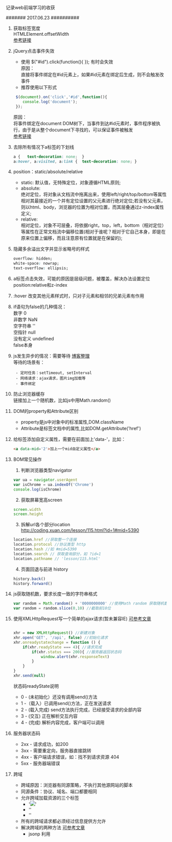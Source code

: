 记录web前端学习的收获

####### 2017.06.23 ##########  
1. 获取标签宽度  
   HTMLElement.offsetWidth  
   [参考链接](https://developer.mozilla.org/en-US/docs/Web/API/HTMLElement/offsetWidth "获取标签宽度")  

2. jQuery点击事件失效  
   + 使用 $("#id").click(function(){ }); 有时会失效  
     原因：  
     直接将事件绑定在#id元素上，如果#id元素在绑定后生成，则不会触发改事件  
   + 推荐使用以下形式    

   	```javascript
     $(document).on('click','#id',function(){  
        console.log('document');  
     });  
	```

     原因：  
     将事件绑定在document DOM树下，当事件到达#id元素时，事件程序被执行，由于是从整个document下寻找的，可以保证事件被触发  
     [参考链接](https://stackoverflow.com/questions/14879168/document-onclick-id-function-vs-id-onclick-function "jQuery $(#id).click 和 $(document).on(click,#id,function(){ })区别")  
3. 去除所有情况下a标签的下划线  

	```css
   	a {   text-decoration: none;  }  
   	a:hover, a:visited, a:link {  text-decoration: none; }  
   ```

4. position：static/absolute/relative  
   + static: 默认值，无特殊定位，对象遵循HTML原则;  
   + absolute:   
	 绝对定位，将对象从文档流中拖离出来，使用left/right/top/bottom等属性相对其最接近的一个并有定位设置的父元素进行绝对定位;若没有父元素，则以html、body，浏览器的位置为相对位置，而其层叠通过z-index属性定义;  
   + relative:  
	 相对定位，对象不可层叠，将依据right，top，left，bottom（相对定位）等属性在正常文档流中偏移位置(相对于谁呢？相对于它自己本身，即是在原来位置上偏移，而且注意原有位置就是在保留的);	  
5. 隐藏多余溢出文字并显示省略号的样式  
	```css
    overflow: hidden;  
    white-space: nowrap;  
    text-overflow: ellipsis;   
    ```
6. a标签点击失效，可能的原因是层级问题，被覆盖，解决办法设置定位position:relative和z-index  
7. :hover 改变其他元素样式时，只对子元素和相邻的兄弟元素有作用   
8. if语句为false的几种情况：  
  数字 0   
  非数字 NaN   
  空字符串 ''   
  空指针 null  
  没有定义 undefined  
  false本身   
9. js发生异步的情况：需要等待  [博客整理](http://blog.csdn.net/lizhenqii/article/details/77806681 "博客整理")  
	等待的场景有：

		- 定时任务：setTimeout, setInterval  
		- 网络请求：ajax请求，图片img加载等  
		- 事件绑定  

10. 防止浏览器缓存  
	链接加上一个随机数，比如js中用Math.random()  
11. DOM的property和Attribute区别  
	- property是js中对象中的标准属性,DOM.className  
	- Attribute是标签文档中的属性,比如DOM.getAttribute('href')  
12. 给标签添加自定义属性，需要在前面加上'data-'，比如：

	```html
	<a data-mid='2'>加上一个mid自定义属性</a>
	```
13. BOM常见操作  
	1. 判断浏览器类型navigator  

	```javascript
	var ua = navigator.userAgent
	var isChrome = ua.indexOf('Chrome')
	console.log(isChrome)
	```
	2. 获取屏幕宽高screen  

	```javascript
	screen.width
	screen.height
	```
	3. 拆解url各个部分location  
	http://coding.xuan.com/lesson/115.html?id=1#mid=5390  

	```javascript
	location.href //获取整一个连接
	location.protocol //协议类型 http
	location.hash //如 #mid=5390 
	location.search // 获取查询部分，如 ?id=1
	location.pathname // 'lesson/115.html'
	```
	4. 页面回退与前进 history  
	
	```javascript
	history.back()
	history.forward()
	```
14. js获取随机数，要求长度一致的字符串格式  
	
	```javascript
	var random = Math.random() + '0000000000' //使用Math random 获取随机数，再加上10位0
	var random = random.slice(0,10) //截取前10位

	```
15. 使用XMLHttpRequest写一个简单的ajax请求(暂未兼容IE) [可参考文章](http://blog.csdn.net/liujiahan629629/article/details/17126727 "可参考文章")   

	```javascript

	xhr = new XMLHttpRequest() //新建对象
	xhr.open('GET', '/api', false) //初始化请求
	xhr.onreadystatechange = function () {
		if(xhr.readyState === 4){ //请求完成
			if(xhr.status === 200){ //服务器返回状态码
				window.alert(xhr.responseText)
			}
		}
	}
	xhr.send(null)

	```
	状态码readyState说明  

	 - 0 - (未初始化）还没有调用send()方法   
	 - 1 -（载入）已调用send()方法，正在发送请求   
	 - 2 - (载入完成) send方法执行完成，已经接受请求的全部内容  
	 - 3 - (交互) 正在解析交互内容  
	 - 4 - (完成) 解析内容完成，客户端可以调用  

16. 服务器状态码
	
	 - 2xx - 请求成功，如200
	 - 3xx - 需要重定向，服务器直接跳转
	 - 4xx - 客户端请求错误，如：找不到请求资源 404
	 - 5xx - 服务器端错误

17. 跨域
	
	 - 跨域原因：浏览器有同源策略，不执行其他源网站的脚本  
	 - 同源条件：协议、域名、端口都要相同  
	 - 允许跨域加载资源的三个标签
	 	 - '<img src= "xxx">'
	 	 - '<link href= "xxx">'
	 	 - '<script src= "xxx"></script>'
 	 - 所有的跨域请求都必须经过信息提供方允许
 	 - 解决跨域的两种方法  [可参考文章](http://blog.csdn.net/liujiahan629629/article/details/17126727 "可参考文章")  
 	 	- jsonp 利用<script>标签中src属性能够跨域访问的特性，先定义了一个回调方法，然后将其当作url参数的一部分发送到服务端，服务端通过字符串拼接的方式将数据包裹在回调方法中，再返回回来
 	 	- 服务器端设置 http header

18. cookie 和 sessionStorage localStorage区别
	
	 - 容量：cookie大小只有4KB，sessionStorage和localStorage有5MB
	 - 请求携带：所有http请求都要到上cookie，影响效率
	 - API易用性：cookie简单，需要封装，document.cookie = …
           其他两个简单易用，如localStorage.getItem(key) localStorage.setItem(key, value)









    



